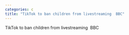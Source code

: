 ```yaml
---
categories: c
title: "TikTok to ban children from livestreaming  BBC"
---
```

TikTok to ban children from livestreaming&nbsp;&nbsp;BBC